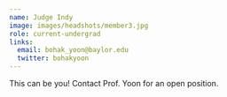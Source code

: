 ```yaml
---
name: Judge Indy
image: images/headshots/member3.jpg
role: current-undergrad
links:
  email: bohak_yoon@baylor.edu
  twitter: bohakyoon
---
```


This can be you! Contact Prof. Yoon for an open position.
